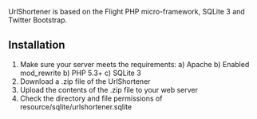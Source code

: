 UrlShortener is based on the Flight PHP micro-framework, SQLite 3 and Twitter Bootstrap.

Installation
------------

1. Make sure your server meets the requirements:
    a) Apache
    b) Enabled mod_rewrite
    b) PHP 5.3+
    c) SQLite 3
2. Download a .zip file of the UrlShortener
3. Upload the contents of the .zip file to your web server
4. Check the directory and file permissions of resource/sqlite/urlshortener.sqlite